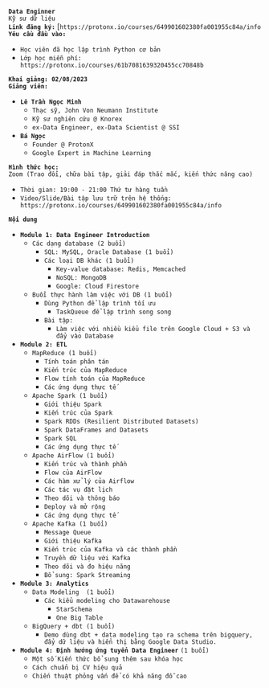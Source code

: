 

**`Data Enginner`**  
`Kỹ sư dữ liệu`  
**`Link đăng ký:`** [`https://protonx.io/courses/649901602380fa001955c84a/info`  
**`Yêu cầu đầu vào:`** 

- `Học viên đã học lập trình Python cơ bản`  
- `Lớp học miễn phí: https://protonx.io/courses/61b7081639320455cc70848b`

**`Khai giảng: 02/08/2023`**  
**`Giảng viên:`** 

- **`Lê Trần Ngọc Minh`**  
  - `Thạc sỹ, John Von Neumann Institute`  
  - `Kỹ sư nghiên cứu @ Knorex`   
  - `ex-Data Engineer, ex-Data Scientist @ SSI`  
- **`Bá Ngọc`**   
  - `Founder @ ProtonX`  
  - `Google Expert in Machine Learning`

**`Hình thức học:`**   
`Zoom (Trao đổi, chữa bài tập, giải đáp thắc mắc, kiến thức nâng cao)`

- `Thời gian: 19:00 - 21:00 Thứ tư hàng tuần`  
- `Video/Slide/Bài tập lưu trữ trên hệ thống: https://protonx.io/courses/649901602380fa001955c84a/info`

**`Nội dung`**

- **`Module 1: Data Engineer Introduction`**   
  - `Các dạng database (2 buổi)`  
    - `SQL: MySQL, Oracle Database (1 buổi)`  
    - `Các loại DB khác (1 buổi)`  
      - `Key-value database: Redis, Memcached`  
      - `NoSQL: MongoDB`  
      - `Google: Cloud Firestore`  
  - `Buổi thực hành làm việc với DB (1 buổi)`  
    - `Dùng Python để lập trình tối ưu`  
      - `TaskQueue để lập trình song song`  
    - `Bài tập:`   
      - `Làm việc với nhiều kiểu file trên Google Cloud + S3 và đẩy vào Database`  
- **`Module 2: ETL`**   
  - `MapReduce (1 buổi)`  
    - `Tính toán phân tán`  
    - `Kiến trúc của MapReduce`  
    - `Flow tính toán của MapReduce`  
    - `Các ứng dụng thực tế`  
  - `Apache Spark (1 buổi)`  
    - `Giới thiệu Spark`  
    - `Kiến trúc của Spark`  
    - `Spark RDDs (Resilient Distributed Datasets)`  
    - `Spark DataFrames and Datasets`  
    - `Spark SQL`  
    - `Các ứng dụng thực tế`  
  - `Apache AirFlow (1 buổi)`  
    - `Kiến trúc và thành phần`  
    - `Flow của AirFlow`  
    - `Các hàm xử lý của Airflow`  
    - `Các tác vụ đặt lịch`  
    - `Theo dõi và thông báo`  
    - `Deploy và mở rộng`  
    - `Các ứng dụng thực tế`  
  - `Apache Kafka (1 buổi)`  
    - `Message Queue`  
    - `Giới thiệu Kafka`  
    - `Kiến trúc của Kafka và các thành phần`  
    - `Truyền dữ liệu với Kafka`  
    - `Theo dõi và đo hiệu năng`  
    - `Bổ sung: Spark Streaming`  
- **`Module 3: Analytics`**   
  - `Data Modeling  (1 buổi)`  
    - `Các kiểu modeling cho Datawarehouse`  
      - `StarSchema`  
      - `One Big Table`  
  - `BigQuery + dbt (1 buổi)`  
    - `Demo dùng dbt + data modeling tạo ra schema trên bigquery, đẩy dữ liệu và hiển thị bằng Google Data Studio.`  
- **`Module 4: Định hướng ứng tuyển Data Engineer`** `(1 buổi)`  
  - `Một số Kiến thức bổ sung thêm sau khóa học`  
  - `Cách chuẩn bị CV hiệu quả`  
  - `Chiến thuật phỏng vấn để có khả năng đỗ cao`